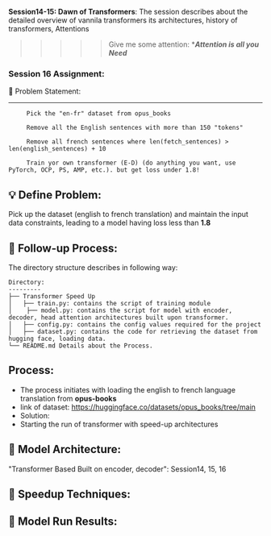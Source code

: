 **Session14-15: Dawn of Transformers**: The session describes about the detailed overview of vannila transformers its architectures, history of transformers, Attentions


>>>>> Give me some attention: ******Attention is all you Need*****
  
 
### Session 16 Assignment: 

🔏 Problem Statement:

--------------------

         Pick the "en-fr" dataset from opus_books
         
         Remove all the English sentences with more than 150 "tokens"
         
         Remove all french sentences where len(fetch_sentences) > len(english_sentences) + 10 

         Train yor own transformer (E-D) (do anything you want, use PyTorch, OCP, PS, AMP, etc.). but get loss under 1.8! 

    
💡 Define Problem:
------------------
 Pick up the dataset (english to french translation) and maintain the input data constraints, leading to a model having loss less than **1.8**
 
🚦 Follow-up Process:
-----------------
 The directory structure describes in following way:

    Directory: 
    ---------
    ├── Transformer Speed Up
    │   ├── train.py: contains the script of training module
    │    ├── model.py: contains the script for model with encoder, decoder, head attention architectures built upon transformer.
    │   ├── config.py: contains the config values required for the project
    │   ├── dataset.py: contains the code for retrieving the dataset from hugging face, loading data.
    └── README.md Details about the Process.

  Process:
  -------
  * The process initiates with loading the english to french language translation from **opus-books**
  * link of dataset: https://huggingface.co/datasets/opus_books/tree/main
  * Solution:
  * Starting the run of transformer with speed-up architectures


🔑 Model Architecture:
---------------------
 "Transformer Based Built on encoder, decoder": Session14, 15, 16


🔋 Speedup Techniques: 
-------------------



💊 Model Run Results: 
-------------------


